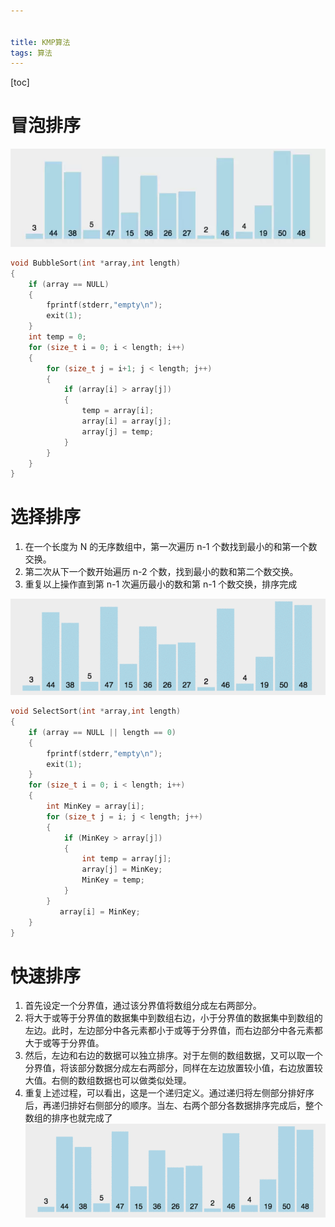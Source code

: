 ```yaml
---


title: KMP算法
tags: 算法
---
```


[toc]

# 冒泡排序

![冒泡排序](/img/冒泡排序.webp)

```c
void BubbleSort(int *array,int length)
{
    if (array == NULL)
    {
        fprintf(stderr,"empty\n");
        exit(1);
    }
    int temp = 0;
    for (size_t i = 0; i < length; i++)
    {
        for (size_t j = i+1; j < length; j++)
        {
            if (array[i] > array[j])
            {
                temp = array[i];
                array[i] = array[j];
                array[j] = temp;
            } 
        }          
    }
}
```

# 选择排序

1. 在一个长度为 N 的无序数组中，第一次遍历 n-1 个数找到最小的和第一个数交换。
2. 第二次从下一个数开始遍历 n-2 个数，找到最小的数和第二个数交换。
3. 重复以上操作直到第 n-1 次遍历最小的数和第 n-1 个数交换，排序完成

![选择排序](/img/选择排序.gif)

```c
void SelectSort(int *array,int length)
{
    if (array == NULL || length == 0)
    {
        fprintf(stderr,"empty\n");
        exit(1);
    }
    for (size_t i = 0; i < length; i++)
    {
        int MinKey = array[i];
        for (size_t j = i; j < length; j++)
        {
            if (MinKey > array[j])
            {
                int temp = array[j];
                array[j] = MinKey;
                MinKey = temp;
            } 
        }
           array[i] = MinKey;
    }
}
```

# 快速排序

1. 首先设定一个分界值，通过该分界值将数组分成左右两部分。 
2. 将大于或等于分界值的数据集中到数组右边，小于分界值的数据集中到数组的左边。此时，左边部分中各元素都小于或等于分界值，而右边部分中各元素都大于或等于分界值。 
3. 然后，左边和右边的数据可以独立排序。对于左侧的数组数据，又可以取一个分界值，将该部分数据分成左右两部分，同样在左边放置较小值，右边放置较大值。右侧的数组数据也可以做类似处理。 
4. 重复上述过程，可以看出，这是一个递归定义。通过递归将左侧部分排好序后，再递归排好右侧部分的顺序。当左、右两个部分各数据排序完成后，整个数组的排序也就完成了![快速排序](/img/快速排序.gif)